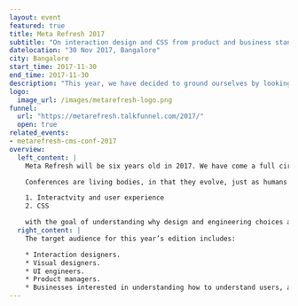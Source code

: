 ```yaml
---
layout: event
featured: true
title: Meta Refresh 2017
subtitle: "On interaction design and CSS from product and business standpoints"
datelocation: "30 Nov 2017, Bangalore"
city: Bangalore
start_time: 2017-11-30
end_time: 2017-11-30
description: "This year, we have decided to ground ourselves by looking at two aspects of design: Interactivity and user experience, and CSS with the goal of understanding why design and engineering choices are made for different users, in different domains and for meeting different business goals."
logo:
  image_url: /images/metarefresh-logo.png
funnel:
  url: "https://metarefresh.talkfunnel.com/2017/"
  open: true
related_events:
- metarefresh-cms-conf-2017
overview:
  left_content: |
    Meta Refresh will be six years old in 2017. We have come a full circle with trying to bridge the gap between designers and developers in the initial years, to producing a conference on front-end engineering alone, and finally, experimenting with shifting the focus to product design.

    Conferences are living bodies, in that they evolve, just as humans grow by learning from trial and error. This year, we have decided to ground ourselves by looking at two aspects of design:

    1. Interactvity and user experience
    2. CSS

    with the goal of understanding why design and engineering choices are made for different users, in different domains and for meeting different business goals.
  right_content: |
    The target audience for this year’s edition includes:

    * Interaction designers.
    * Visual designers.
    * UI engineers.
    * Product managers.
    * Businesses interested in understanding how to understand users, and thereby design better user experience and design.
---
```

